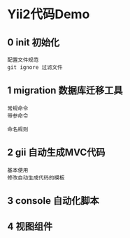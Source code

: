 # Yii2代码Demo

## 0 init 初始化
    配置文件规范
    git ignore 过滤文件

## 1 migration 数据库迁移工具
    常规命令
    带参命令
    
    命名规则
## 2 gii 自动生成MVC代码
    基本使用
    修改自动生成代码的模板
    
## 3 console 自动化脚本


## 4 视图组件
   
   